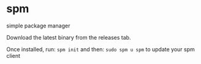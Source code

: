 # spm
simple package manager

Download the latest binary from the releases tab.

Once installed, run:
`spm init`
and then:
`sudo spm u spm`
to update your spm client
